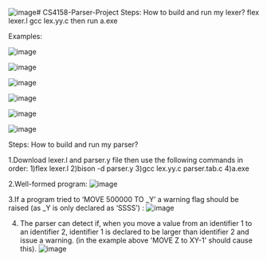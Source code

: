 ![image](https://github.com/ZiangLiu666/CS4158-Parser-Project/assets/91567702/acb0aaf9-9b48-4bfd-abb7-3ad1b4cfe84e)# CS4158-Parser-Project
Steps: How to build and run my lexer?
flex lexer.l
gcc lex.yy.c
then run a.exe

Examples:

![image](https://github.com/ZiangLiu666/CS4158-Parser-Project/assets/91567702/5ea68b77-2106-4bc0-8ba9-b15cfa3eabcc)

![image](https://github.com/ZiangLiu666/CS4158-Parser-Project/assets/91567702/991cacf3-aba1-4565-9846-23ac3a468403)

![image](https://github.com/ZiangLiu666/CS4158-Parser-Project/assets/91567702/8efabb64-49ad-41ab-9a56-2169823fe5f6)

![image](https://github.com/ZiangLiu666/CS4158-Parser-Project/assets/91567702/6940efe5-6fc4-42ed-83de-381e16179bd8)

![image](https://github.com/ZiangLiu666/CS4158-Parser-Project/assets/91567702/7aab20ce-6c3c-4dfe-b698-8a546e4179a5)

![image](https://github.com/ZiangLiu666/CS4158-Parser-Project/assets/91567702/12725e2a-362f-49b3-8ea3-1a90a65c519d)

Steps: How to build and run my parser?

1.Download lexer.l and parser.y file then use the following commands in order:
1)flex lexer.l
2)bison -d parser.y
3)gcc lex.yy.c parser.tab.c
4)a.exe

2.Well-formed program:
![image](https://github.com/ZiangLiu666/CS4158-Parser-Project/assets/91567702/74493a1e-9b97-4ef5-947f-1a385f9f0cf3)

3.If a program tried to ‘MOVE 500000 TO _Y’ a warning flag should be raised (as _Y is only declared as ‘SSSS’) :
![image](https://github.com/ZiangLiu666/CS4158-Parser-Project/assets/91567702/d58d63b5-4525-4709-bfa3-e062f122279c)

4. The parser can detect if, when you move a value from an identifier 1 to an identifier 2, identifier 1 is declared to be larger than identifier 2 and issue a warning. (in the example above 'MOVE Z to XY-1' should cause this).
![image](https://github.com/ZiangLiu666/CS4158-Parser-Project/assets/91567702/3b0024b5-5d3c-4022-8b89-0e8095fff518)






